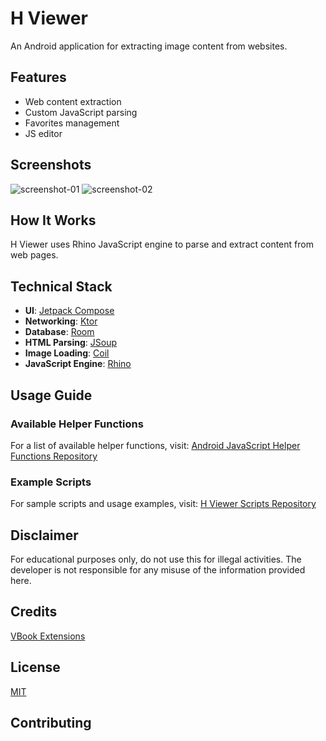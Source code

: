 # H Viewer

An Android application for extracting image content from websites.

## Features

- Web content extraction
- Custom JavaScript parsing
- Favorites management
- JS editor

## Screenshots

![screenshot-01](https://github.com/user-attachments/assets/51a3257a-8026-488d-9d24-bd4d0eafd909)
![screenshot-02](https://github.com/user-attachments/assets/a0cf9521-0bf9-4a28-a28f-11cd6303aed6)


## How It Works

H Viewer uses Rhino JavaScript engine to parse and extract content from web pages.

## Technical Stack

- **UI**: [Jetpack Compose](https://github.com/androidx/androidx)  
- **Networking**: [Ktor](https://github.com/ktorio/ktor)  
- **Database**: [Room](https://github.com/androidx/androidx)  
- **HTML Parsing**: [JSoup](https://github.com/jhy/jsoup)  
- **Image Loading**: [Coil](https://github.com/coil-kt/coil)  
- **JavaScript Engine**: [Rhino](https://github.com/mozilla/rhino)  

## Usage Guide

### Available Helper Functions

For a list of available helper functions, visit:
[Android JavaScript Helper Functions Repository](https://github.com/paulcoding810/js?tab=readme-ov-file#built-in-functions)

### Example Scripts

For sample scripts and usage examples, visit:
[H Viewer Scripts Repository](https://github.com/paulcoding810/h-viewer-scripts)

## Disclaimer

For educational purposes only, do not use this for illegal activities. The developer is not responsible for any misuse of the information provided here.

## Credits

[VBook Extensions](https://github.com/Darkrai9x/vbook-extensions)


## License

[MIT](./LICENSE)

## Contributing
